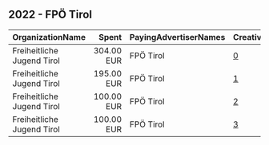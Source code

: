 ## 2022 - FPÖ Tirol 
|OrganizationName|Spent|PayingAdvertiserNames|CreativeUrls|Impressions|Genders|AgeBrackets|CountryCodes|BillingAddresses|CandidateBallotInformation|
|:---|---:|:---|:---|---:|:---|:---|:---|:---|:---|
|Freiheitliche Jugend Tirol|304.00 EUR|FPÖ Tirol|[0](https://www.snap.com/political-ads/asset/c23282b6b030498bcf5c048201c639eecb960fc5c32df43ab0861427bda60c48?mediaType=mp4)|106,104||16+|austria|"Leopoldstraße 72,Innsbruck,6020,AT"|Markus Abwerzger|
|Freiheitliche Jugend Tirol|195.00 EUR|FPÖ Tirol|[1](https://www.snap.com/political-ads/asset/e197634f4a81ae6951e3aef565d8e7c25b490f21b87021a33fccf18f3bbb90c2?mediaType=mp4)|74,809||16+|austria|"Leopoldstraße 72,Innsbruck,6020,AT"|Markus Abwerzger|
|Freiheitliche Jugend Tirol|100.00 EUR|FPÖ Tirol|[2](https://www.snap.com/political-ads/asset/19c1634481e036c54f79e29b8c3ea0b080a8814f2d4fcf68c9bc86b9e90256a4?mediaType=mp4)|37,361||18+|austria|"Leopoldstraße 72,Innsbruck,6020,AT"||
|Freiheitliche Jugend Tirol|100.00 EUR|FPÖ Tirol|[3](https://www.snap.com/political-ads/asset/c26d4431ddf5053346cf8e34802d0c83302d80bf5d3cba6d26c172cdaa87f164?mediaType=mp4)|36,008||18+|austria|"Leopoldstraße 72,Innsbruck,6020,AT"||
